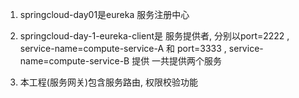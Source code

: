 1. springcloud-day01是eureka 服务注册中心
2. springcloud-day-1-eureka-client是 服务提供者, 分别以port=2222 , service-name=compute-service-A  和 port=3333 , service-name=compute-service-B 提供
一共提供两个服务

3. 本工程(服务网关)包含服务路由, 权限校验功能